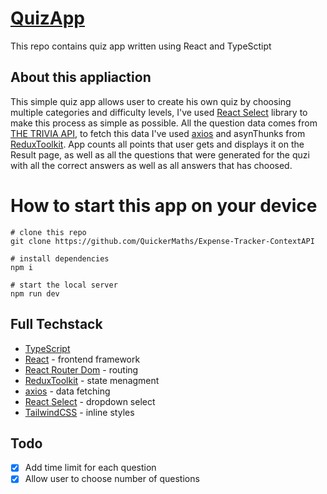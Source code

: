 # [QuizApp](https://quickermaths.github.io/QuizApp/)

This repo contains quiz app written using React and TypeSctipt

## About this appliaction

This simple quiz app allows user to create his own quiz by choosing multiple categories and difficulty levels, I've used [React Select](https://react-select.com/home) library to make this process
as simple as possible. All the question data comes from [THE TRIVIA API](https://the-trivia-api.com/), to fetch this data I've used [axios](https://axios-http.com/docs/intro) and asynThunks 
from [ReduxToolkit](https://redux-toolkit.js.org/). App counts all points that user gets and displays it on the Result page, as well as all the questions that were generated for the quzi with all the 
correct answers as well as all answers that has choosed.

# How to start this app on your device 

```
# clone this repo 
git clone https://github.com/QuickerMaths/Expense-Tracker-ContextAPI

# install dependencies 
npm i

# start the local server 
npm run dev
```

## Full Techstack

* [TypeScript](https://www.typescriptlang.org/)
* [React](https://react.dev/) - frontend framework
* [React Router Dom](https://reactrouter.com/en/main) - routing
* [ReduxToolkit](https://redux-toolkit.js.org/) - state menagment
* [axios](https://axios-http.com/docs/intro) - data fetching
* [React Select](https://react-select.com/home) - dropdown select
* [TailwindCSS](https://tailwindcss.com/) - inline styles 

## Todo

- [x] Add time limit for each question 
- [x] Allow user to choose number of questions
